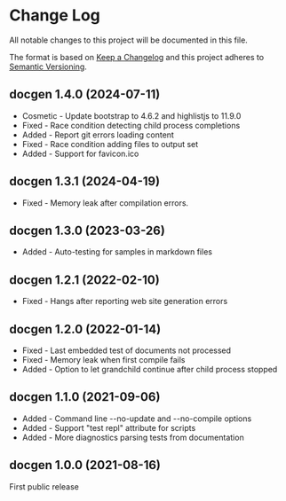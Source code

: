 ﻿<!--
Copyright Glen Knowles 2021 - 2024.
Distributed under the Boost Software License, Version 1.0.
-->

# Change Log

All notable changes to this project will be documented in this file.

The format is based on [Keep a Changelog](http://keepachangelog.com)
and this project adheres to [Semantic Versioning](http://semver.org).

## docgen 1.4.0 (2024-07-11)
- Cosmetic - Update bootstrap to 4.6.2 and highlistjs to 11.9.0
- Fixed - Race condition detecting child process completions
- Added - Report git errors loading content
- Fixed - Race condition adding files to output set
- Added - Support for favicon.ico

## docgen 1.3.1 (2024-04-19)
- Fixed - Memory leak after compilation errors.

## docgen 1.3.0 (2023-03-26)
- Added - Auto-testing for samples in markdown files

## docgen 1.2.1 (2022-02-10)
- Fixed - Hangs after reporting web site generation errors

## docgen 1.2.0 (2022-01-14)
- Fixed - Last embedded test of documents not processed
- Fixed - Memory leak when first compile fails
- Added - Option to let grandchild continue after child process stopped

## docgen 1.1.0 (2021-09-06)
- Added - Command line --no-update and --no-compile options
- Added - Support "test repl" attribute for scripts
- Added - More diagnostics parsing tests from documentation

## docgen 1.0.0 (2021-08-16)
First public release
